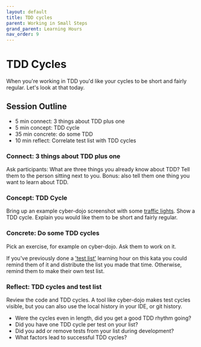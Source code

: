 ```yaml
---
layout: default
title: TDD cycles
parent: Working in Small Steps
grand_parent: Learning Hours
nav_order: 9
---
```


# TDD Cycles

When you're working in TDD you'd like your cycles to be short and fairly regular. Let's look at that today.

## Session Outline
 
* 5 min connect: 3 things about TDD plus one
* 5 min concept: TDD cycle
* 35 min concrete: do some TDD
* 10 min reflect: Correlate test list with TDD cycles


### Connect: 3 things about TDD plus one

Ask participants: What are three things you already know about TDD? Tell them to the person sitting next to you. Bonus: also tell them one thing you want to learn about TDD.

### Concept: TDD Cycle

Bring up an example cyber-dojo screenshot with some [traffic lights](https://emilybache.github.io/assets/images/cyber_dojo_traffic_lights.png). Show a TDD cycle. Explain you would like them to be short and fairly regular.

### Concrete: Do some TDD cycles
Pick an exercise, for example on cyber-dojo. Ask them to work on it.

If you've previously done a ['test list'](https://emilybache.github.io/learning_hours/small_steps/test_list.html) learning hour on this kata you could remind them of it and distribute the list you made that time. Otherwise, remind them to make their own test list.

### Reflect: TDD cycles and test list
Review the code and TDD cycles. A tool like cyber-dojo makes test cycles visible, but you can also use the local history in your IDE, or git history. 

- Were the cycles even in length, did you get a good TDD rhythm going?
- Did you have one TDD cycle per test on your list?
- Did you add or remove tests from your list during development?
- What factors lead to successful TDD cycles?
